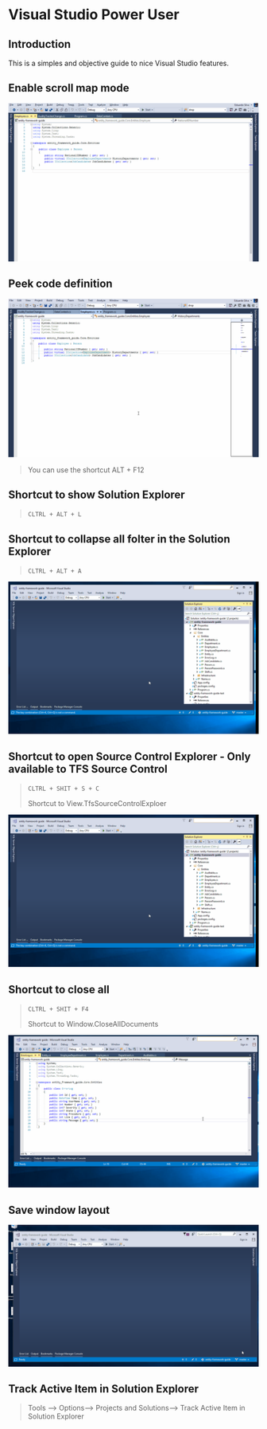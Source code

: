 # Visual Studio Power User

## Introduction

This is a simples and objective guide to nice Visual Studio features.

## Enable scroll map mode

![Image](images/scroll_map_mode.gif)

## Peek code definition

![Image](images/peek_code_definition.gif)

> You can use the shortcut ALT + F12

## Shortcut to show Solution Explorer

> `CLTRL + ALT + L`

## Shortcut to collapse all folter in the Solution Explorer

> `CLTRL + ALT + A` 
>
![Image](images/collapse_all.gif)

## Shortcut to open Source Control Explorer - Only available to TFS Source Control

> `CLTRL + SHIT + S + C` 
>
> Shortcut to View.TfsSourceControlExploer

![Image](images/collapse_all.gif)

## Shortcut to close all

> `CLTRL + SHIT + F4`
>
> Shortcut to Window.CloseAllDocuments

![Image](images/close_all_documents.gif)

## Save window layout

![Image](images/save_window_layout.gif)


## Track Active Item in Solution Explorer

> Tools --> Options--> Projects and Solutions--> Track Active Item in Solution Explorer